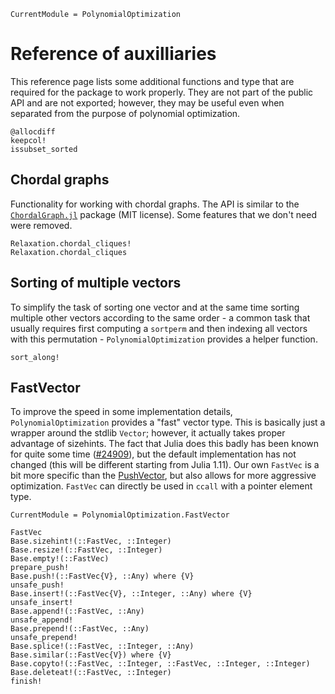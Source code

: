```@meta
CurrentModule = PolynomialOptimization
```

# Reference of auxilliaries
This reference page lists some additional functions and type that are required for the package to work properly. They are not
part of the public API and are not exported; however, they may be useful even when separated from the purpose of polynomial
optimization.

```@docs
@allocdiff
keepcol!
issubset_sorted
```

## Chordal graphs
Functionality for working with chordal graphs. The API is similar to the 
[`ChordalGraph.jl`](https://github.com/wangjie212/ChordalGraph) package (MIT license). Some features that we don't need were
removed.
```@docs
Relaxation.chordal_cliques!
Relaxation.chordal_cliques
```

## Sorting of multiple vectors
To simplify the task of sorting one vector and at the same time sorting multiple other vectors according to the same order - a
common task that usually requires first computing a `sortperm` and then indexing all vectors with this permutation -
`PolynomialOptimization` provides a helper function.
```@docs
sort_along!
```

## FastVector
To improve the speed in some implementation details, `PolynomialOptimization` provides a "fast" vector type. This is basically
just a wrapper around the stdlib `Vector`; however, it actually takes proper advantage of sizehints. The fact that Julia does
this badly has been known for quite some time ([#24909](https://github.com/JuliaLang/julia/issues/24909)), but the default
implementation has not changed (this will be different starting from Julia 1.11). Our own `FastVec` is a bit more specific than
the [PushVector](https://github.com/tpapp/PushVectors.jl), but also allows for more aggressive optimization.
`FastVec` can directly be used in `ccall` with a pointer element type.
```@meta
CurrentModule = PolynomialOptimization.FastVector
```
```@docs
FastVec
Base.sizehint!(::FastVec, ::Integer)
Base.resize!(::FastVec, ::Integer)
Base.empty!(::FastVec)
prepare_push!
Base.push!(::FastVec{V}, ::Any) where {V}
unsafe_push!
Base.insert!(::FastVec{V}, ::Integer, ::Any) where {V}
unsafe_insert!
Base.append!(::FastVec, ::Any)
unsafe_append!
Base.prepend!(::FastVec, ::Any)
unsafe_prepend!
Base.splice!(::FastVec, ::Integer, ::Any)
Base.similar(::FastVec{V}) where {V}
Base.copyto!(::FastVec, ::Integer, ::FastVec, ::Integer, ::Integer)
Base.deleteat!(::FastVec, ::Integer)
finish!
```
